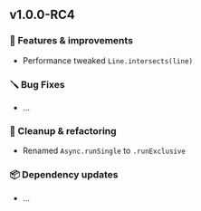## v1.0.0-RC4

### 🚀 Features & improvements

- Performance tweaked `Line.intersects(line)`

### 🪛 Bug Fixes

- ...

### 🧽 Cleanup & refactoring

- Renamed `Async.runSingle` to `.runExclusive`

### 📦 Dependency updates

- ...